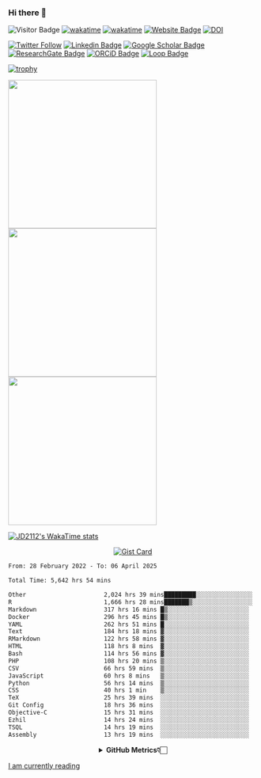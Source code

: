 ### Hi there 👋
![Visitor Badge](https://visitor-badge.laobi.icu/badge?page_id=JD2112.JD2112)
[![wakatime](https://github.com/JD2112/JD2112/actions/workflows/waka-readme.yml/badge.svg)](https://github.com/JD2112/JD2112/actions/workflows/waka-readme.yml)
[![wakatime](https://wakatime.com/badge/user/fe95275f-909a-4147-a45d-624981173898.svg)](https://wakatime.com/@fe95275f-909a-4147-a45d-624981173898)
[![Website Badge](https://img.shields.io/badge/website-informational?style=flat-square)](http://jyotirmoydas.netlify.app)
[![DOI](https://zenodo.org/badge/668165851.svg)](https://zenodo.org/doi/10.5281/zenodo.11104069)

[![Twitter Follow](https://img.shields.io/twitter/follow/jyotirmoy21?style=social)](https://twitter.com/jyotirmoy21)
[![Linkedin Badge](https://img.shields.io/badge/-jyotirmoy-blue?style=plastic&logo=Linkedin&logoColor=white&link=https://www.linkedin.com/in/dasjyotirmoy/)](https://www.linkedin.com/in/dasjyotirmoy/)
[![Google Scholar Badge](https://img.shields.io/badge/-jyotirmoy-blue?style=plastic&logo=GoogleScholar&logoColor=white&link=https://scholar.google.se/citations?user=IMBYOv8AAAAJ&hl=en)](https://scholar.google.se/citations?user=IMBYOv8AAAAJ&hl=en)
[![ResearchGate Badge](https://img.shields.io/badge/-jyotirmoy-cyan?style=plastic&logo=ResearchGate&logoColor=white&link=https://www.researchgate.net/profile/Jyotirmoy-Das-3)](https://www.researchgate.net/profile/Jyotirmoy-Das-3)
[![ORCiD Badge](https://img.shields.io/badge/-jyotirmoy-green?style=plastic&logo=orcid&logoColor=white&link=https://orcid.org/0000-0002-5649-4658)](https://orcid.org/0000-0002-5649-4658)
[![Loop Badge](https://img.shields.io/badge/-jyotirmoy-orange?style=plastic&logo=Loop&logoColor=white&link=https://loop.frontiersin.org/people/1519976/overview)](https://loop.frontiersin.org/people/1519976/overview)

[![trophy](https://github-profile-trophy.vercel.app/?username=JD2112)](https://github.com/ryo-ma/github-profile-trophy)

<a href="https://github.com/JD2112/github-readme-stats">
  <img height=300 align="center" src="https://github-readme-stats.vercel.app/api?username=JD2112&show=reviews,discussions_started,discussions_answered,prs_merged,prs_merged_percentage,&show_icons=true&theme=radical" />
</a>
<a href="https://github.com/JD2112/convoychat">
  <img height=300 align="center" src="https://github-readme-stats.vercel.app/api/top-langs/?username=JD2112&layout=pie&hide_progress=true&langs_count=10&card_width=320" />
</a>
<a href="https://github.com/JD2112/convoychat">
  <img height=300 align="center" src="https://github-readme-streak-stats.herokuapp.com/?user=JD2112&theme=vue-dark&hide_border=true" />
</a>

[![JD2112's WakaTime stats](https://github-readme-stats.vercel.app/api/wakatime?username=JD21&layout=compact&hide_progress=true&langs_count=20)](https://github.com/JD2112/github-readme-stats)

<div style="text-align:center;">
    
[![Gist Card](https://github-readme-stats.vercel.app/api/gist?id=39db8abd2ac2a0d394ca357210a3f0a5&show_owner=true)](https://gist.github.com/JD2112/39db8abd2ac2a0d394ca357210a3f0a5.js)

</div>

<!--
**JD2112/JD2112** is a ✨ _special_ ✨ repository because its `README.md` (this file) appears on your GitHub profile.

Here are some ideas to get you started:

- 🔭 I’m currently working on ...
- 🌱 I’m currently learning ...
- 👯 I’m looking to collaborate on ...
- 🤔 I’m looking for help with ...
- 💬 Ask me about ...
- 📫 How to reach me: ...
- 😄 Pronouns: ...
- ⚡ Fun fact: ...
![JD2112's Top Languages](https://github-readme-stats.vercel.app/api/top-langs/?username=JD2112&theme=vue-dark&show_icons=true&hide_border=true&layout=compact)
-->
<!--![JD2112's Stats](https://github-readme-stats.vercel.app/api?username=JD2112&theme=vue-dark&show_icons=true&hide_border=true&count_private=true)-->






<!--START_SECTION:waka-->

```txt
From: 28 February 2022 - To: 06 April 2025

Total Time: 5,642 hrs 54 mins

Other                      2,024 hrs 39 mins█████████░░░░░░░░░░░░░░░░   35.88 %
R                          1,666 hrs 28 mins███████▒░░░░░░░░░░░░░░░░░   29.53 %
Markdown                   317 hrs 16 mins █▒░░░░░░░░░░░░░░░░░░░░░░░   05.62 %
Docker                     296 hrs 45 mins █▒░░░░░░░░░░░░░░░░░░░░░░░   05.26 %
YAML                       262 hrs 51 mins █░░░░░░░░░░░░░░░░░░░░░░░░   04.66 %
Text                       184 hrs 18 mins ▓░░░░░░░░░░░░░░░░░░░░░░░░   03.27 %
RMarkdown                  122 hrs 58 mins ▓░░░░░░░░░░░░░░░░░░░░░░░░   02.18 %
HTML                       118 hrs 8 mins  ▓░░░░░░░░░░░░░░░░░░░░░░░░   02.09 %
Bash                       114 hrs 56 mins ▓░░░░░░░░░░░░░░░░░░░░░░░░   02.04 %
PHP                        108 hrs 20 mins ▒░░░░░░░░░░░░░░░░░░░░░░░░   01.92 %
CSV                        66 hrs 59 mins  ▒░░░░░░░░░░░░░░░░░░░░░░░░   01.19 %
JavaScript                 60 hrs 8 mins   ▒░░░░░░░░░░░░░░░░░░░░░░░░   01.07 %
Python                     56 hrs 14 mins  ▒░░░░░░░░░░░░░░░░░░░░░░░░   01.00 %
CSS                        40 hrs 1 min    ▒░░░░░░░░░░░░░░░░░░░░░░░░   00.71 %
TeX                        25 hrs 39 mins  ░░░░░░░░░░░░░░░░░░░░░░░░░   00.45 %
Git Config                 18 hrs 36 mins  ░░░░░░░░░░░░░░░░░░░░░░░░░   00.33 %
Objective-C                15 hrs 31 mins  ░░░░░░░░░░░░░░░░░░░░░░░░░   00.28 %
Ezhil                      14 hrs 24 mins  ░░░░░░░░░░░░░░░░░░░░░░░░░   00.26 %
TSQL                       14 hrs 19 mins  ░░░░░░░░░░░░░░░░░░░░░░░░░   00.25 %
Assembly                   13 hrs 19 mins  ░░░░░░░░░░░░░░░░░░░░░░░░░   00.24 %
```

<!--END_SECTION:waka-->

<div align="center">
    <details>
        <summary><b>GitHub Metrics👇🏻</b></summary>
    <br>
        
[Get Details](https://metrics.lecoq.io/insights/JD2112)
    </details>
</div>

<a target="_blank" href="https://www.goodreads.com/user/show/21242415-jyotirmoy-das">I am currently reading</a>


